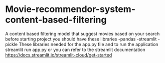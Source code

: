 # Movie-recommendor-system-content-based-filtering
A content based filtering model that suggest movies based on your search
before starting project you should have these libraries
-pandas 
-streamlit
-pickle
These libraries needed for the app.py file 
and to run the application
streamlit run app.py
or you can refer to the streamlit documentation 
https://docs.streamlit.io/streamlit-cloud/get-started
